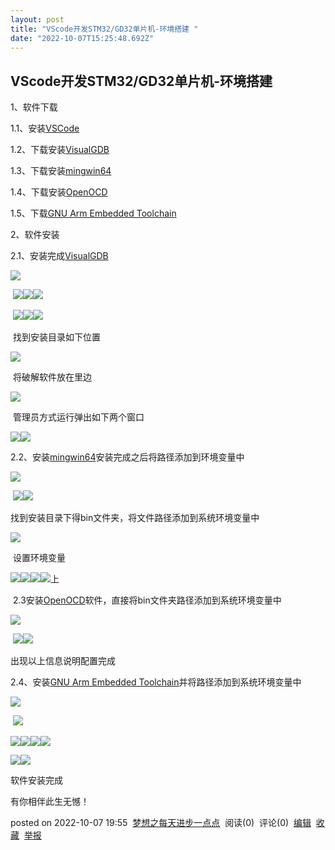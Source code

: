 ```yaml
---
layout: post
title: "VScode开发STM32/GD32单片机-环境搭建 "
date: "2022-10-07T15:25:48.692Z"
---
```

VScode开发STM32/GD32单片机-环境搭建
--------------------------

1、软件下载

1.1、安装[VSCode](https://code.visualstudio.com/)

1.2、下载安装[VisualGDB](https://visualgdb.com/download/)

1.3、下载安装[mingwin64](https://sourceforge.net/projects/mingw-w64/files/latest/download)

1.4、下载安装[OpenOCD](https://gnutoolchains.com/arm-eabi/openocd/)

1.5、下载[GNU Arm Embedded Toolchain](https://developer.arm.com/downloads/-/arm-gnu-toolchain-downloads)

2、软件安装

2.1、安装完成[VisualGDB](https://visualgdb.com/download/)

![](https://img2022.cnblogs.com/blog/2416267/202210/2416267-20221007181142429-955922938.png)

 ![](https://img2022.cnblogs.com/blog/2416267/202210/2416267-20221007181514584-1964162454.png)![](https://img2022.cnblogs.com/blog/2416267/202210/2416267-20221007181533508-262164597.png)![](https://img2022.cnblogs.com/blog/2416267/202210/2416267-20221007181611310-146830457.png)

 ![](https://img2022.cnblogs.com/blog/2416267/202210/2416267-20221007181620626-1940256512.png)![](https://img2022.cnblogs.com/blog/2416267/202210/2416267-20221007181632160-1151475204.png)![](https://img2022.cnblogs.com/blog/2416267/202210/2416267-20221007181724529-1825961568.png)

 找到安装目录如下位置

![](https://img2022.cnblogs.com/blog/2416267/202210/2416267-20221007181756923-1092316204.png)

 将破解软件放在里边

![](https://img2022.cnblogs.com/blog/2416267/202210/2416267-20221007181817990-429309254.png)

 管理员方式运行弹出如下两个窗口

![](https://img2022.cnblogs.com/blog/2416267/202210/2416267-20221007181857999-691112338.png)![](https://img2022.cnblogs.com/blog/2416267/202210/2416267-20221007181905481-1835314241.png)

2.2、安装[mingwin64](https://sourceforge.net/projects/mingw-w64/files/latest/download)安装完成之后将路径添加到环境变量中

![](https://img2022.cnblogs.com/blog/2416267/202210/2416267-20221007190018643-377033567.png)

 ![](https://img2022.cnblogs.com/blog/2416267/202210/2416267-20221007191055956-1757215229.png)![](https://img2022.cnblogs.com/blog/2416267/202210/2416267-20221007191213456-241357634.png)

找到安装目录下得bin文件夹，将文件路径添加到系统环境变量中

![](https://img2022.cnblogs.com/blog/2416267/202210/2416267-20221007191513997-392948948.png)

 设置环境变量

![](https://img2022.cnblogs.com/blog/2416267/202210/2416267-20221007191549284-1557977294.png)![](https://img2022.cnblogs.com/blog/2416267/202210/2416267-20221007191634565-1496248643.png)![](https://img2022.cnblogs.com/blog/2416267/202210/2416267-20221007191700944-1069166440.png)![](https://img2022.cnblogs.com/blog/2416267/202210/2416267-20221007191813229-256657142.png)上

 2.3安装[OpenOCD](https://gnutoolchains.com/arm-eabi/openocd/)软件，直接将bin文件夹路径添加到系统环境变量中

![](https://img2022.cnblogs.com/blog/2416267/202210/2416267-20221007192857393-1964125462.png)

 ![](https://img2022.cnblogs.com/blog/2416267/202210/2416267-20221007193021184-2083000577.png)![](https://img2022.cnblogs.com/blog/2416267/202210/2416267-20221007193222194-1705259035.png)

出现以上信息说明配置完成

2.4、安装[GNU Arm Embedded Toolchain](https://developer.arm.com/downloads/-/arm-gnu-toolchain-downloads)并将路径添加到系统环境变量中

![](https://img2022.cnblogs.com/blog/2416267/202210/2416267-20221007193359280-1528986073.png)

 ![](https://img2022.cnblogs.com/blog/2416267/202210/2416267-20221007193442412-568224928.png)

![](https://img2022.cnblogs.com/blog/2416267/202210/2416267-20221007193452255-611489434.png)![](https://img2022.cnblogs.com/blog/2416267/202210/2416267-20221007193507866-1175448978.png)![](https://img2022.cnblogs.com/blog/2416267/202210/2416267-20221007193520858-1576599894.png)![](https://img2022.cnblogs.com/blog/2416267/202210/2416267-20221007193531564-926450192.png)

![](https://img2022.cnblogs.com/blog/2416267/202210/2416267-20221007193656164-1038518037.png)![](https://img2022.cnblogs.com/blog/2416267/202210/2416267-20221007194133260-1516523889.png)

软件安装完成

有你相伴此生无憾！

posted on 2022-10-07 19:55  [梦想之每天进步一点点](https://www.cnblogs.com/723687715-Q/)  阅读(0)  评论(0)  [编辑](https://i.cnblogs.com/EditPosts.aspx?postid=16760553)  [收藏](javascript:void(0))  [举报](javascript:void(0))